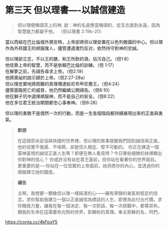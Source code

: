 # 第三天 但以理書—-以誠信建造

> 但以理便稱頌天上的神, 說：神的名是應當稱頌的，從亙古直到永遠，因為智慧能力都屬乎他。
（但以理書 2:19b-20）

當以西結在巴比倫城外預言時，上帝卻將但以理安置在以色列敵國的中心。但以理作為外邦國王的顺服僕人，儘管遭遇激烈反对，依然持守對神的忠誠。

但以理卻立志，不以王的膳，和王所飲的酒，玷污自己。（但1:8）  
他信靠上帝的智慧，而不是依賴巴比倫的訓練。（但 1:17）  
在解夢之前，先禱告尋求上帝。（但2:19）  
他將奧祕的啟示歸於上帝。（但2:27-28a）  
但以理忠實地將困難的真理傳達給尼布甲尼撒王。（但4:24）  
儘管面臨死亡的威脅，他仍然繼續公開禱告。（但6:10）  
他在獅子坑中選擇順服神，而不是自己的安全。（但6:22）  
他在多位君王統治期間都忠心事奉神。（但6:28）

但以理的勇敢不是偶然一次的行動，而是一生各個階段都持續展現出來的正直與勇氣。

> **默想**
>
> 在這個崇尚妥協與快捷的世界裡，但以理的故事提醒我們回到誠信與正直。他的信實不張揚、不喧鬧，卻是恆久穩定、堅不可動的。
你正在建造一個蒙神喜悅的誠信正直人生嗎？即便在無人看見時？今日哪些细微的抉擇顯出你對神的信心？
你或許沒有站在君王面前，但你站在看著你的世界面前。更重要的是──你站在一位信實的上帝面前，祂洞悉你的內心，並透過你的順服建立祂的國度。

> **禱告**
>
> 主啊，我想要一顆像但以理一樣純潔的心——擁有寧靜的勇氣和堅定的信念。求你幫助我建立一個以正直誠信為標誌的人生，即使為此付出代價。求你賜我力量，讓我在每一個決定、每一次對話、每一次挑戰中，都尊崇祢。願我的生命在這需要祢光照的世界，彰顯祢的真理。奉主耶穌的名，阿們。

https://conta.cc/4kFpsY5
